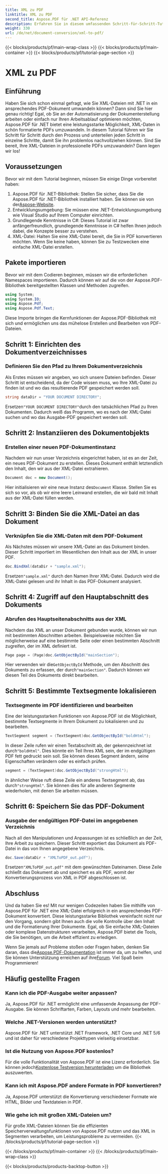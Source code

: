 ```yaml
---
title: XML zu PDF
linktitle: XML zu PDF
second_title: Aspose.PDF für .NET API-Referenz
description: Erfahren Sie in diesem umfassenden Schritt-für-Schritt-Tutorial mit Codebeispielen und ausführlichen Erklärungen, wie Sie mit Aspose.PDF für .NET XML in PDF konvertieren.
weight: 330
url: /de/net/document-conversion/xml-to-pdf/
---
```


{{< blocks/products/pf/main-wrap-class >}}
{{< blocks/products/pf/main-container >}}
{{< blocks/products/pf/tutorial-page-section >}}

# XML zu PDF

## Einführung

Haben Sie sich schon einmal gefragt, wie Sie XML-Dateien mit .NET in ein ansprechendes PDF-Dokument umwandeln können? Dann sind Sie hier genau richtig! Egal, ob Sie an der Automatisierung der Dokumenterstellung arbeiten oder einfach nur Ihren Arbeitsablauf optimieren möchten, Aspose.PDF für .NET bietet eine leistungsstarke Möglichkeit, XML-Daten in schön formatierte PDFs umzuwandeln. In diesem Tutorial führen wir Sie Schritt für Schritt durch den Prozess und unterteilen jeden Schritt in einzelne Schritte, damit Sie ihn problemlos nachvollziehen können. Sind Sie bereit, Ihre XML-Dateien in professionelle PDFs umzuwandeln? Dann legen wir los!

## Voraussetzungen

Bevor wir mit dem Tutorial beginnen, müssen Sie einige Dinge vorbereitet haben:

1.  Aspose.PDF für .NET-Bibliothek: Stellen Sie sicher, dass Sie die Aspose.PDF für .NET-Bibliothek installiert haben. Sie können sie von der[Aspose-Website](https://releases.aspose.com/pdf/net/).
2. Entwicklungsumgebung: Sie müssen eine .NET-Entwicklungsumgebung wie Visual Studio auf Ihrem Computer einrichten.
3. Grundlegende Kenntnisse in C#: Dieses Tutorial ist zwar anfängerfreundlich, grundlegende Kenntnisse in C# helfen Ihnen jedoch dabei, die Konzepte besser zu verstehen.
4. XML-Datei: Halten Sie eine XML-Datei bereit, die Sie in PDF konvertieren möchten. Wenn Sie keine haben, können Sie zu Testzwecken eine einfache XML-Datei erstellen.

## Pakete importieren

Bevor wir mit dem Codieren beginnen, müssen wir die erforderlichen Namespaces importieren. Dadurch können wir auf die von der Aspose.PDF-Bibliothek bereitgestellten Klassen und Methoden zugreifen.

```csharp
using System;
using System.IO;
using Aspose.Pdf;
using Aspose.Pdf.Text;
```

Diese Importe bringen die Kernfunktionen der Aspose.PDF-Bibliothek mit sich und ermöglichen uns das mühelose Erstellen und Bearbeiten von PDF-Dateien.

## Schritt 1: Einrichten des Dokumentverzeichnisses

### Definieren Sie den Pfad zu Ihrem Dokumentverzeichnis

Als Erstes müssen wir angeben, wo sich unsere Dateien befinden. Dieser Schritt ist entscheidend, da der Code wissen muss, wo Ihre XML-Datei zu finden ist und wo das resultierende PDF gespeichert werden soll.

```csharp
string dataDir = "YOUR DOCUMENT DIRECTORY";
```

 Ersetzen`"YOUR DOCUMENT DIRECTORY"`durch den tatsächlichen Pfad zu Ihren Dokumenten. Dadurch weiß das Programm, wo es nach der XML-Datei suchen und wo das Ausgabe-PDF gespeichert werden soll.

## Schritt 2: Instanziieren des Dokumentobjekts

### Erstellen einer neuen PDF-Dokumentinstanz

Nachdem wir nun unser Verzeichnis eingerichtet haben, ist es an der Zeit, ein neues PDF-Dokument zu erstellen. Dieses Dokument enthält letztendlich den Inhalt, den wir aus der XML-Datei extrahieren.

```csharp
Document doc = new Document();
```

 Hier initialisieren wir eine neue Instanz des`Document` Klasse. Stellen Sie es sich so vor, als ob wir eine leere Leinwand erstellen, die wir bald mit Inhalt aus der XML-Datei füllen werden.

## Schritt 3: Binden Sie die XML-Datei an das Dokument

### Verknüpfen Sie die XML-Daten mit dem PDF-Dokument

Als Nächstes müssen wir unsere XML-Datei an das Dokument binden. Dieser Schritt importiert im Wesentlichen den Inhalt aus der XML in unser PDF.

```csharp
doc.BindXml(dataDir + "sample.xml");
```

 Ersetzen`"sample.xml"` durch den Namen Ihrer XML-Datei. Dadurch wird die XML-Datei gelesen und ihr Inhalt in das PDF-Dokument analysiert.

## Schritt 4: Zugriff auf den Hauptabschnitt des Dokuments

### Abrufen des Hauptseitenabschnitts aus der XML

Nachdem das XML an unser Dokument gebunden wurde, können wir nun mit bestimmten Abschnitten arbeiten. Beispielsweise möchten Sie möglicherweise auf eine bestimmte Seite oder einen bestimmten Abschnitt zugreifen, der im XML definiert ist.

```csharp
Page page = (Page)doc.GetObjectById("mainSection");
```

 Hier verwenden wir die`GetObjectById` Methode, um den Abschnitt des Dokuments zu erfassen, der durch`"mainSection"`. Dadurch können wir diesen Teil des Dokuments direkt bearbeiten.

## Schritt 5: Bestimmte Textsegmente lokalisieren

### Textsegmente im PDF identifizieren und bearbeiten

Eine der leistungsstarken Funktionen von Aspose.PDF ist die Möglichkeit, bestimmte Textsegmente in Ihrem Dokument zu lokalisieren und zu bearbeiten.

```csharp
TextSegment segment = (TextSegment)doc.GetObjectById("boldHtml");
```

 In dieser Zeile rufen wir einen Textabschnitt ab, der gekennzeichnet ist durch`"boldHtml"`. Dies könnte ein Teil Ihres XML sein, der im endgültigen PDF fett gedruckt sein soll. Sie können dieses Segment ändern, seine Eigenschaften verändern oder es einfach prüfen.

```csharp
segment = (TextSegment)doc.GetObjectById("strongHtml");
```

 In ähnlicher Weise ruft diese Zeile ein anderes Textsegment ab, das durch`"strongHtml"`. Sie können dies für alle anderen Segmente wiederholen, mit denen Sie arbeiten müssen.

## Schritt 6: Speichern Sie das PDF-Dokument

### Ausgabe der endgültigen PDF-Datei im angegebenen Verzeichnis

Nach all den Manipulationen und Anpassungen ist es schließlich an der Zeit, Ihre Arbeit zu speichern. Dieser Schritt exportiert das Dokument als PDF-Datei in das von Ihnen angegebene Verzeichnis.

```csharp
doc.Save(dataDir + "XMLToPDF_out.pdf");
```

 Ersetzen`"XMLToPDF_out.pdf"` mit dem gewünschten Dateinamen. Diese Zeile schließt das Dokument ab und speichert es als PDF, womit der Konvertierungsprozess von XML in PDF abgeschlossen ist.

## Abschluss

Und da haben Sie es! Mit nur wenigen Codezeilen haben Sie mithilfe von Aspose.PDF für .NET eine XML-Datei erfolgreich in ein ansprechendes PDF-Dokument konvertiert. Diese leistungsstarke Bibliothek vereinfacht nicht nur den Vorgang, sondern gibt Ihnen auch die volle Kontrolle über den Inhalt und die Formatierung Ihrer Dokumente. Egal, ob Sie einfache XML-Dateien oder komplexe Datenstrukturen verarbeiten, Aspose.PDF bietet die Tools, die Sie benötigen, um die Arbeit effizient zu erledigen.

 Wenn Sie jemals auf Probleme stoßen oder Fragen haben, denken Sie daran, dass die[Aspose.PDF-Dokumentation](https://reference.aspose.com/pdf/net/) ist immer da, um zu helfen, und Sie können Unterstützung erreichen auf ihre[Forum](https://forum.aspose.com/c/pdf/10). Viel Spaß beim Programmieren!

## Häufig gestellte Fragen

### Kann ich die PDF-Ausgabe weiter anpassen?
Ja, Aspose.PDF für .NET ermöglicht eine umfassende Anpassung der PDF-Ausgabe. Sie können Schriftarten, Farben, Layouts und mehr bearbeiten.

### Welche .NET-Versionen werden unterstützt?
Aspose.PDF für .NET unterstützt .NET Framework, .NET Core und .NET 5/6 und ist daher für verschiedene Projekttypen vielseitig einsetzbar.

### Ist die Nutzung von Aspose.PDF kostenlos?
 Für die volle Funktionalität von Aspose.PDF ist eine Lizenz erforderlich. Sie können jedoch[Kostenlose Testversion herunterladen](https://releases.aspose.com/) um die Bibliothek auszuwerten.

### Kann ich mit Aspose.PDF andere Formate in PDF konvertieren?
Ja, Aspose.PDF unterstützt die Konvertierung verschiedener Formate wie HTML, Bilder und Textdateien in PDF.

### Wie gehe ich mit großen XML-Dateien um?
Für große XML-Dateien können Sie die effizienten Speicherverwaltungsfunktionen von Aspose.PDF nutzen und das XML in Segmenten verarbeiten, um Leistungsprobleme zu vermeiden.
{{< /blocks/products/pf/tutorial-page-section >}}

{{< /blocks/products/pf/main-container >}}
{{< /blocks/products/pf/main-wrap-class >}}

{{< blocks/products/products-backtop-button >}}
